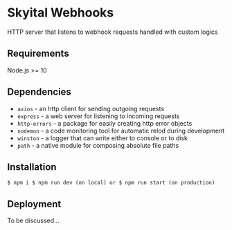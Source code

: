 # Skyital Webhooks

HTTP server that listens to webhook requests handled with custom logics

## Requirements

Node.js >= 10

## Dependencies

- `axios` - an http client for sending outgoing requests
- `express` - a web server for listening to incoming requests
- `http-errors` - a package for easily creating http error objects
- `nodemon` - a code monitoring tool for automatic relod during development
- `winston` - a logger that can write either to console or to disk
- `path` - a native module for composing absolute file paths

## Installation

``
$ npm i
$ npm run dev (on local)
or
$ npm run start (on production)
``

## Deployment
To be discussed...